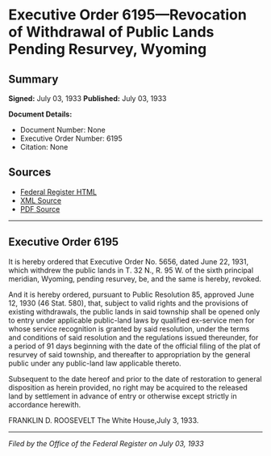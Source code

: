 # Executive Order 6195—Revocation of Withdrawal of Public Lands Pending Resurvey, Wyoming

## Summary

**Signed:** July 03, 1933
**Published:** July 03, 1933

**Document Details:**
- Document Number: None
- Executive Order Number: 6195
- Citation: None

## Sources
- [Federal Register HTML](https://www.presidency.ucsb.edu/documents/executive-order-6195-revocation-withdrawal-public-lands-pending-resurvey-wyoming)
- [XML Source](None)
- [PDF Source](None)

---

## Executive Order 6195

It is hereby ordered that Executive Order No. 5656, dated June 22, 1931, which withdrew the public lands in T. 32 N., R. 95 W. of the sixth principal meridian, Wyoming, pending resurvey, be, and the same is hereby, revoked.

And it is hereby ordered, pursuant to Public Resolution 85, approved June 12, 1930 (46 Stat. 580), that, subject to valid rights and the provisions of existing withdrawals, the public lands in said township shall be opened only to entry under applicable public-land laws by qualified ex-service men for whose service recognition is granted by said resolution, under the terms and conditions of said resolution and the regulations issued thereunder, for a period of 91 days beginning with the date of the official filing of the plat of resurvey of said township, and thereafter to appropriation by the general public under any public-land law applicable thereto.

Subsequent to the date hereof and prior to the date of restoration to general disposition as herein provided, no right may be acquired to the released land by settlement in advance of entry or otherwise except strictly in accordance herewith.

FRANKLIN D. ROOSEVELT
The White House,July 3, 1933.

---

*Filed by the Office of the Federal Register on July 03, 1933*
